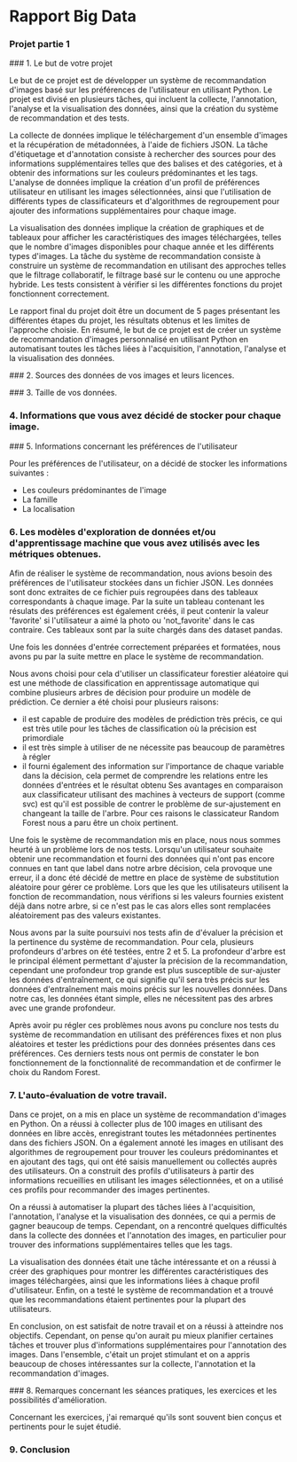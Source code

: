 # Rapport Big Data 

### Projet partie 1

### 1. Le but de votre projet 

Le but de ce projet est de développer un système de recommandation d'images basé sur les préférences de l'utilisateur en utilisant Python. Le projet est divisé en plusieurs tâches, qui incluent la collecte, l'annotation, l'analyse et la visualisation des données, ainsi que la création du système de recommandation et des tests. 

La collecte de données implique le téléchargement d'un ensemble d'images et la récupération de métadonnées, à l'aide de fichiers JSON. La tâche d'étiquetage et d'annotation consiste à rechercher des sources pour des informations supplémentaires telles que des balises et des catégories, et à obtenir des informations sur les couleurs prédominantes et les tags. L'analyse de données implique la création d'un profil de préférences utilisateur en utilisant les images sélectionnées, ainsi que l'utilisation de différents types de classificateurs et d'algorithmes de regroupement pour ajouter des informations supplémentaires pour chaque image. 

La visualisation des données implique la création de graphiques et de tableaux pour afficher les caractéristiques des images téléchargées, telles que le nombre d'images disponibles pour chaque année et les différents types d'images. La tâche du système de recommandation consiste à construire un système de recommandation en utilisant des approches telles que le filtrage collaboratif, le filtrage basé sur le contenu ou une approche hybride. Les tests consistent à vérifier si les différentes fonctions du projet fonctionnent correctement. 

Le rapport final du projet doit être un document de 5 pages présentant les différentes étapes du projet, les résultats obtenus et les limites de l'approche choisie. En résumé, le but de ce projet est de créer un système de recommandation d'images personnalisé en utilisant Python en automatisant toutes les tâches liées à l'acquisition, l'annotation, l'analyse et la visualisation des données. 

 

### 2. Sources des données de vos images et leurs licences. 

### 3. Taille de vos données. 

### 4. Informations que vous avez décidé de stocker pour chaque image. 

### 5. Informations concernant les préférences de l'utilisateur 

Pour les préférences de l'utilisateur, on a décidé de stocker les informations suivantes :
- Les couleurs prédominantes de l'image
- La famille
- La localisation

### 6. Les modèles d'exploration de données et/ou d'apprentissage machine que vous avez utilisés avec les métriques obtenues. 

Afin de réaliser le système de recommandation, nous avions besoin des préférences de l'utilisateur stockées dans un fichier JSON. Les données sont donc extraites de ce fichier puis regroupées dans des tableaux correspondants à chaque image.
Par la suite un tableau contenant les résulats des préférences est également créés, il peut contenir la valeur 'favorite' si l'utilisateur a aimé la photo ou 'not_favorite' dans le cas contraire. Ces tableaux sont par la suite chargés dans des dataset pandas. 

Une fois les données d'entrée correctement préparées et formatées, nous avons pu par la suite mettre en place le système de recommandation.  

Nous avons choisi pour cela d'utiliser un classificateur forestier aléatoire qui est une méthode de classification en apprentissage automatique qui combine plusieurs arbres de décision pour produire un modèle de prédiction. Ce dernier a été choisi pour plusieurs raisons:
- il est capable de produire des modèles de prédiction très précis, ce qui est très utile pour les tâches de classification où la précision est primordiale
- il est très simple à utiliser de ne nécessite pas beaucoup de paramètres à régler
- il fourni également des information sur l'importance de chaque variable dans la décision, cela permet de comprendre les relations entre les données d'entrées et le résultat obtenu
Ses avantages en comparaison aux classificateur utilisant des machines à vecteurs de support (comme svc) est qu'il est possible de contrer le problème de sur-ajustement en changeant la taille de l'arbre.
Pour ces raisons le classicateur Random Forest nous a paru être un choix pertinent.

Une fois le système de recommandation mis en place, nous nous sommes heurté à un problème lors de nos tests. Lorsqu'un utilisateur souhaite obtenir une recommandation et fourni des données qui n'ont pas encore connues en tant que label dans notre arbre décision, cela provoque une erreur, il a donc été décidé de mettre en place de système de substitution aléatoire pour gérer ce problème. Lors que les que les utilisateurs utilisent la fonction de recommandation, nous vérifions si les valeurs fournies existent déjà dans notre arbre, si ce n'est pas le cas alors elles sont remplacées aléatoirement pas des valeurs existantes.

Nous avons par la suite poursuivi nos tests afin de d'évaluer la précision et la pertinence du système de recommandation. Pour cela, plusieurs profondeurs d'arbres on été testées, entre 2 et 5. La profondeur d'arbre est le principal élément permettant d'ajuster la précision de la recommandation, cependant une profondeur trop grande est plus susceptible de sur-ajuster les données d'entraînement, ce qui signifie qu'il sera très précis sur les données d'entraînement mais moins précis sur les nouvelles données. Dans notre cas, les données étant simple, elles ne nécessitent pas des arbres avec une grande profondeur.

Après avoir pu régler ces problèmes nous avons pu conclure nos tests du système de recommandation en utilisant des préférences fixes et non plus aléatoires et tester les prédictions pour des données présentes dans ces préférences.
Ces derniers tests nous ont permis de constater le bon fonctionnement de la fonctionnalité de recommandation et de confirmer le choix du Random Forest.


### 7. L'auto-évaluation de votre travail. 

Dans ce projet, on a mis en place un système de recommandation d'images en Python. On a réussi à collecter plus de 100 images en utilisant des données en libre accès, enregistrant toutes les métadonnées pertinentes dans des fichiers JSON. On a également annoté les images en utilisant des algorithmes de regroupement pour trouver les couleurs prédominantes et en ajoutant des tags, qui ont été saisis manuellement ou collectés auprès des utilisateurs. On a construit des profils d'utilisateurs à partir des informations recueillies en utilisant les images sélectionnées, et on a utilisé ces profils pour recommander des images pertinentes. 

On a réussi à automatiser la plupart des tâches liées à l'acquisition, l'annotation, l'analyse et la visualisation des données, ce qui a permis de gagner beaucoup de temps. Cependant, on a rencontré quelques difficultés dans la collecte des données et l'annotation des images, en particulier pour trouver des informations supplémentaires telles que les tags. 

La visualisation des données était une tâche intéressante et on a réussi à créer des graphiques pour montrer les différentes caractéristiques des images téléchargées, ainsi que les informations liées à chaque profil d'utilisateur. Enfin, on a testé le système de recommandation et a trouvé que les recommandations étaient pertinentes pour la plupart des utilisateurs. 

En conclusion, on est satisfait de notre travail et on a réussi à atteindre nos objectifs. Cependant, on pense qu'on aurait pu mieux planifier certaines tâches et trouver plus d'informations supplémentaires pour l'annotation des images. Dans l'ensemble, c'était un projet stimulant et on a appris beaucoup de choses intéressantes sur la collecte, l'annotation et la recommandation d'images. 

 

### 8. Remarques concernant les séances pratiques, les exercices et les possibilités d'amélioration. 

Concernant les exercices, j'ai remarqué qu'ils sont souvent bien conçus et pertinents pour le sujet étudié.

### 9. Conclusion 

 